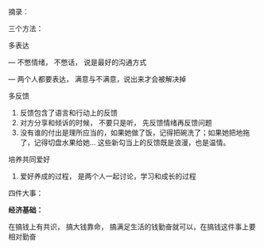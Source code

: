 摘录：

三个方法：

多表达

  —   不憋情绪， 不憋话， 说是最好的沟通方式
 
  —   两个人都要表达， 满意与不满意，说出来才会被解决掉


多反馈

  1.  反馈包含了语言和行动上的反馈
  2. 对方分享和倾诉的时候， 不要只是听， 先反馈情绪再反馈问题
  3.  没有谁的付出是理所应当的，如果她做了饭，记得把碗洗了；如果她把地拖了，记得切盘水果给她... 这些新勾当上的反馈既是浪漫，也是温情。


培养共同爱好

 1.  爱好养成的过程， 是两个人一起讨论，学习和成长的过程



四件大事：


**经济基础：**

  在搞钱上有共识， 搞大钱靠命， 搞满足生活的钱勤奋就可以，在搞钱这件事上要相对勤奋
  